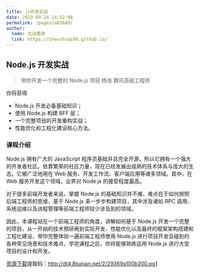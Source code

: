 ```yaml
---
title: js开发实战
date: 2023-09-24 14:52:08
permalink: /pages/a65689/
author: 
  name: 北鸟南游
  link: https://shenshuai89.github.io/
---
```

## Node.js 开发实战

> 带你开发一个完整的 Node.js 项目
> 杨浩  腾讯高级工程师

你将获得

- Node.js 开发必备基础知识；
- 使用 Node.js 构建 BFF 层；
- 一个完整项目的开发重构实战；
- 性能优化和工程化建设核心方法。

### 课程介绍

Node.js 拥有广大的 JavaScript 程序员基础并且完全开源，所以它拥有一个强大的开发者社区。依靠繁荣的社区力量，现在已经发展出成熟的技术体系与庞大的生态。它被广泛地用在 Web 服务、开发工作流、客户端应用等诸多领域。其中，在 Web 服务开发这个领域，业界对 Node.js 的接受程度最高。

对于很多前端开发者来说，掌握 Node.js 的基础知识并不难，难点在于如何按照后端工程师的思维，基于 Node.js 来一步步构建项目，其中涉及诸如 RPC 调用、系统运维以及进程管理等前端工程师较少涉及到的领域。

因此，本课程站在一个前端工程师的角度，讲解如何基于 Node.js 开发一个完整的项目，从一开始的技术预研再到实际开发、性能优化以及最终的框架架构搭建和工程化建设，带你完整体验一遍前端工程师使用 Node.js 进行项目开发会碰到的各种常见场景和技术难点，学完课程之后，你将能够熟练运用 Node.js 进行大型项目的设计和开发。

[资源下载](https://www.aliyundrive.com/s/Q7qbGu74BY3)提取码：http://dt4.8tupian.net/2/29369a100b200.pg1
